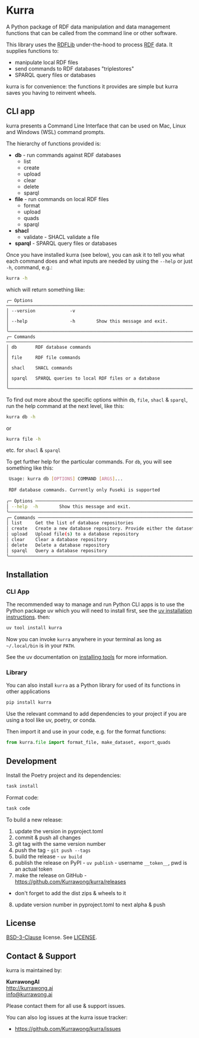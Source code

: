 # Kurra

A Python package of RDF data manipulation and data management functions that can be called from the command line or other software.

This library uses the [RDFLib](https://pypi.org/project/rdflib/) under-the-hood to process 
[RDF](https://www.w3.org/RDF/) data. It supplies functions to:

* manipulate local RDF files
* send commands to RDF databases "triplestores"
* SPARQL query files or databases

kurra is for convenience: the functions it provides are simple but kurra saves you having to reinvent wheels.


## CLI app

kurra presents a Command Line Interface that can be used on Mac, Linux and Windows (WSL) command prompts. 

The hierarchy of functions provided is:

* **db** - run commands against RDF databases
  * list
  * create
  * upload
  * clear
  * delete
  * sparql
* **file** - run commands on local RDF files
  * format
  * upload
  * quads
  * sparql
* **shacl**
  * validate - SHACL validate a file
* **sparql** - SPARQL query files or databases

Once you have installed kurra (see below), you can ask it to tell you what each command does and what inputs are needed by using the `--help` or just `-h`, command, e.g.:

```bash
kurra -h
```

which will return something like:

```
╭─ Options ─────────────────────────────────────────────────────────────────────────────────╮
│ --version             -v                                                                  │
│ --help                -h        Show this message and exit.                               │
╰───────────────────────────────────────────────────────────────────────────────────────────╯
╭─ Commands ────────────────────────────────────────────────────────────────────────────────╮
│ db       RDF database commands                                                            │
│ file     RDF file commands                                                                │
│ shacl    SHACL commands                                                                   │
│ sparql   SPARQL queries to local RDF files or a database                                  │
╰───────────────────────────────────────────────────────────────────────────────────────────╯
```

To find out more about the specific options within `db`, `file`, `shacl` & `sparql`, run the help command at the next level, like this:

```bash
kurra db -h
```

or

```bash
kurra file -h
```

etc. for `shacl` & `sparql`

To get further help for the particular commands. For `db`, you will see something like this:

```bash
 Usage: kurra db [OPTIONS] COMMAND [ARGS]...
                                
 RDF database commands. Currently only Fuseki is supported 
 
╭─ Options ─────────────────────────────────────────────────────────────────────────╮
│ --help  -h        Show this message and exit.                                     │
╰───────────────────────────────────────────────────────────────────────────────────╯
╭─ Commands ────────────────────────────────────────────────────────────────────────╮
│ list     Get the list of database repositories                                    │
│ create   Create a new database repository. Provide either the dataset name and... │
│ upload   Upload file(s) to a database repository                                  │
│ clear    Clear a database repository                                              │
│ delete   Delete a database repository                                             │
│ sparql   Query a database repository                                              │
╰───────────────────────────────────────────────────────────────────────────────────╯
```


## Installation

### CLI App

The recommended way to manage and run Python CLI apps is to use the Python package uv which you will need to install first, see the [uv installation instructions](https://docs.astral.sh/uv/getting-started/installation/). then:

```bash
uv tool install kurra
```

Now you can invoke `kurra` anywhere in your terminal as long as `~/.local/bin` is in your `PATH`.

See the uv documentation on [installing tools](https://docs.astral.sh/uv/guides/tools/#installing-tools) for more information.

### Library

You can also install `kurra` as a Python library for used of its functions in other applications

```bash
pip install kurra
```

Use the relevant command to add dependencies to your project if you are using a tool like uv, poetry, or conda.

Then import it and use in your code, e.g. for the format functions:

```python
from kurra.file import format_file, make_dataset, export_quads
```

## Development

Install the Poetry project and its dependencies:

```bash
task install
```

Format code:

```bash
task code
```

To build a new release:

1. update the version in pyproject.toml
2. commit & push all changes
3. git tag with the same version number
4. push the tag - `git push --tags`
5. build the release - `uv build`
6. publish the release on PyPI - `uv publish` - username `__token__`, pwd is an actual token
7. make the release on GitHub - https://github.com/Kurrawong/kurra/releases
  * don't forget to add the dist zips & wheels to it
8. update version number in pyproject.toml to next alpha & push

## License

[BSD-3-Clause](https://opensource.org/license/bsd-3-clause/) license. See [LICENSE](LICENSE).

## Contact & Support

kurra is maintained by:

**KurrawongAI**  
<http://kurrawong.ai>  
<info@kurrawong.ai>  

Please contact them for all use & support issues.

You can also log issues at the kurra issue tracker:

* <https://github.com/Kurrawong/kurra/issues>
